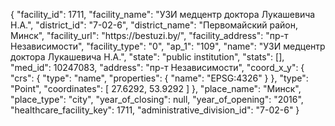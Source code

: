 {
    "facility_id": 1711,
    "facility_name": "УЗИ медцентр доктора Лукашевича Н.А.",
    "district_id": "7-02-6",
    "district_name": "Первомайский район, Минск",
    "facility_url": "https:\/\/bestuzi.by\/",
    "facility_address": "пр-т Независимости",
    "facility_type": "0",
    "ap_1": "109",
    "name": "УЗИ медцентр доктора Лукашевича Н.А.",
    "state": "public institution",
    "stats": [],
    "med_id": 10247083,
    "address": "пр-т Независимости",
    "coord_x_y": {
        "crs": {
            "type": "name",
            "properties": {
                "name": "EPSG:4326"
            }
        },
        "type": "Point",
        "coordinates": [
            27.6292,
            53.9292
        ]
    },
    "place_name": "Минск",
    "place_type": "city",
    "year_of_closing": null,
    "year_of_opening": "2016",
    "healthcare_facility_key": 1711,
    "administrative_division_id": "7-02-6"
}